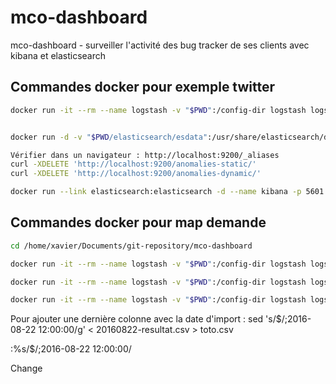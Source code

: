 # mco-dashboard
mco-dashboard - surveiller l'activité des bug tracker de ses clients avec kibana et elasticsearch

## Commandes docker pour exemple twitter
``` sh
docker run -it --rm --name logstash -v "$PWD":/config-dir logstash logstash -f /config-dir/logstash-twitter.conf


docker run -d -v "$PWD/elasticsearch/esdata":/usr/share/elasticsearch/data -p 9200:9200 -p 9300:9300 --name elasticsearch elasticsearch

Vérifier dans un navigateur : http://localhost:9200/_aliases
curl -XDELETE 'http://localhost:9200/anomalies-static/'
curl -XDELETE 'http://localhost:9200/anomalies-dynamic/'

docker run --link elasticsearch:elasticsearch -d --name kibana -p 5601:5601 kibana

```

## Commandes docker pour map demande
``` sh
cd /home/xavier/Documents/git-repository/mco-dashboard

docker run -it --rm --name logstash -v "$PWD":/config-dir logstash logstash -f /config-dir/logstash-csv.conf

docker run -it --rm --name logstash -v "$PWD":/config-dir logstash logstash -f /config-dir/logstash-static.conf

docker run -it --rm --name logstash -v "$PWD":/config-dir logstash logstash -f /config-dir/logstash-dynamic.conf


```

Pour ajouter une dernière colonne avec la date d'import :
sed 's/$/;2016-08-22 12:00:00/g' < 20160822-resultat.csv > toto.csv

:%s/$/;2016-08-22 12:00:00/

Change






